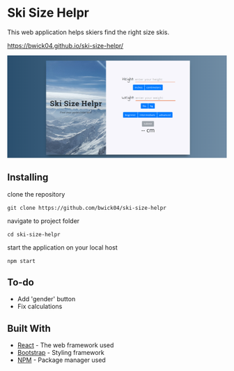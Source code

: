 # Ski Size Helpr

This web application helps skiers find the right size skis.

https://bwick04.github.io/ski-size-helpr/

![alt_text](https://github.com/bwick04/ski-size-helpr/blob/master/ski-size-helpr.png)
## Installing

clone the repository
```
git clone https://github.com/bwick04/ski-size-helpr
```
navigate to project folder
```
cd ski-size-helpr
```
start the application on your local host
```
npm start
```

## To-do
* Add 'gender' button
* Fix calculations

## Built With

* [React](https://reactjs.org/) - The web framework used
* [Bootstrap](https://getbootstrap.com/) - Styling framework
* [NPM](https://www.npmjs.com/get-npm/) - Package manager used
